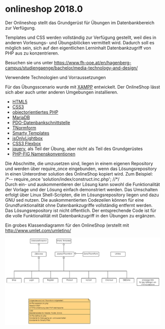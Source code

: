 ﻿# onlineshop 2018.0
Der Onlineshop stellt das Grundgerüst für Übungen im Datenbankbereich zur Verfügung.

Templates und CSS werden vollständig zur Verfügung gestellt, weil dies in anderen Vorlesungs- und Übungsblöcken
vermittelt wird. Dadurch soll es möglich sein, sich auf den eigentlichen Lerninhalt Datenbankzugriff von PHP aus
zu konzentrieren.

Besuchen sie uns unter https://www.fh-ooe.at/en/hagenberg-campus/studiengaenge/bachelor/media-technology-and-design/

Verwendete Technologien und Vorraussetzungen

Für das Übungsscenario wurde mit [XAMPP](https://www.apachefriends.org/de/index.html) entwickelt. Der OnlineShop lässt sich aber auch unter anderen Umgebungen
installieren.

* [HTML5](https://www.w3.org/TR/html5/)
* [CSS3](https://www.w3.org/Style/CSS/specs)
* [objectorientiertes PHP](http://php.net/)
* [MariaDB](https://mariadb.org/)
* [PDO-Datenbankschnittstelle](http://php.net/manual/en/book.pdo.php)
* [TNormform](https://github.com/Digital-Media/TNormform)
* [Smarty Templates](http://www.smarty.net/)
* [jsOnlyLightbox](https://github.com/felixhagspiel/jsOnlyLightbox)
* [CSS3 Flexbox](https://www.w3.org/TR/css-flexbox-1/)
* [jquery](https://jquery.com/), als Teil der Übung, aber nicht als Teil des Grundgerüstes 
* [PHP-FIG Namenskonventionen](http://www.php-fig.org/bylaws/psr-naming-conventions/)


Die Abschnitte, die umzusetzen sind, liegen in einem eigenen Repository und werden über require_once eingebunden, wenn
das Lösungsrepository in einen Unterordner solution des OnlineShop kopiert wird.
Zum Beispiel:  
    /\*--
    require_once 'solution/index/construct.inc.php';
    //\*/  
Durch ein- und auskommentieren der Lösung kann sowohl die Funktionalität der Vorlage und der Lösung einfach demonstriert werden.
Das Umschalten erfolgt über Linux Shell-Scripten, die im Lösungsrepository liegen und dazu GNU sed nutzen.
Die auskommentierten Codezeilen können für eine Grundfunktionalität ohne Datenbankzugriffe vollständig entfernt werden.
Das Lösungsrepository ist nicht öffentlich. Der entsprechende Code ist für die volle Funktionalität mit Datenbankzugriff
in den Übungen zu ergänzen.

Ein grobes Klassendiagramm für den OnlineShop (erstellt mit http://www.umlet.com/umletino/

![OnlineShop Klassendiagramm](src/KlassenDiagrammOnlineShop.png "OnlineShop Klassendiagramm")
